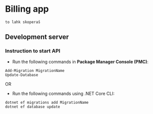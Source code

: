 # Billing app


```Copy
to lahk skoperaš
```

## Development server

### Instruction to start API


- Run the following commands in **Package Manager Console (PMC)**: 

```PM>
Add-Migration MigrationName
Update-Database
```

OR 

- Run the following commands using .NET Core CLI: 

 ```CLI
dotnet ef migrations add MigrationName
dotnet ef database update
```




